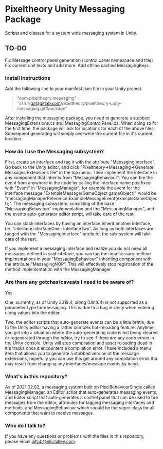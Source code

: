 # Pixeltheory Unity Messaging Package #

Scripts and classes for a system wide messaging system in Unity.

## TO-DO
Fix Message control panel generation (control panel namespace and title)
Fix current unit tests and add more.
Add offline cached MessagingKeys.


### Install Instructions ###

Add the following line to your manifest.json file in your Unity project.

> "com.pixeltheory.messaging" : "ssh://git@gitlab.com/pixeltheory/pixeltheory-unity-messaging.git#package"

After installing the messaging package, you need to generate a stubbed MessagingExtensions.cs and MessagingControlPanel.cs. When doing so for the first time, the package will ask for locations for each of the above files. Subsequent generating will simply overwrite the current file in it's current location.



### How do I use the Messaging subsystem? ###

First, create an interface and tag it with the attribute "MessagingInterface". Go back to the Unity editor, and click "Pixeltheory->Messaging->Generate Messages Extensions file" in the top menu. Then implement the interface in any component that inherits from "MessagingBehaviour". You can fire the event from anywhere in the code by calling the interface name postfixed with "Event" in "MessagingManager", for example the event for the interface message "ExampleMessage(GameObject gameObject)" would be "messagingManagerReference.ExampleMessageEvent(exampleGameObject);". The messaging subsystem, consisting of the base "MessagingBehaviour" implementation and the "MessagingManager", and the events auto-generator editor script, will take care of the rest.

You can stack interfaces by having an interface inherit another interface, i.e. "interface InterfaceOne : InterfaceTwo". As long as both interfaces are tagged with the "MessagingInterface" attribute, the sub-system will take care of the rest.

If you implement a messaging interface and realize you do not need all messages defined in said inteface, you can tag the unnecessary method implmentations in your "MessagingBehaviour" inheriting component with the attribute "MessagingNOP". This will effectively stop registration of the method implementation with the MessagingManager.



### Are there any gotchas/caveats I need to be aware of? ###

Yes. 

One, currently, as of Unity 2019.4, ulong (UInt64) is not supported as a parameter type for messaging. This is due to a bug in Unity when entering ulong values into the editor.

Two, the editor scripts that auto-generate events can be a little brittle, due to the Unity editor having a rather complex hot-reloading feature. Anytime you get into a situation where the auto-generating code is not being cleared or regenerated through the editor, try to see if there are any code errors in the Unity console. Unity will stop compilation and asset reloading dead in it's tracks once it encounters a compilation error. I have included a menu item that allows you to generate a stubbed version of the message extensions, hopefully you can use this get around any compilation erros tha may result from changing any interfaces/message events by hand.



### What's in this repository? ###

As of 2021.02.02, a messaging system built on PixelBehaviourSingle called MessagingManager, an Editor script that auto-generates messaging events, and Editor script that auto-generates a control panel that can be used to fire messages from the editor, attributes for tagging messaging interfaces and methods, and MessagingBehaviour which should be the super class for all components that want to receive messages.


### Who do I talk to? ###

If you have any questions or problems with the files in this repository, please email gitlab@ellistalley.com.
